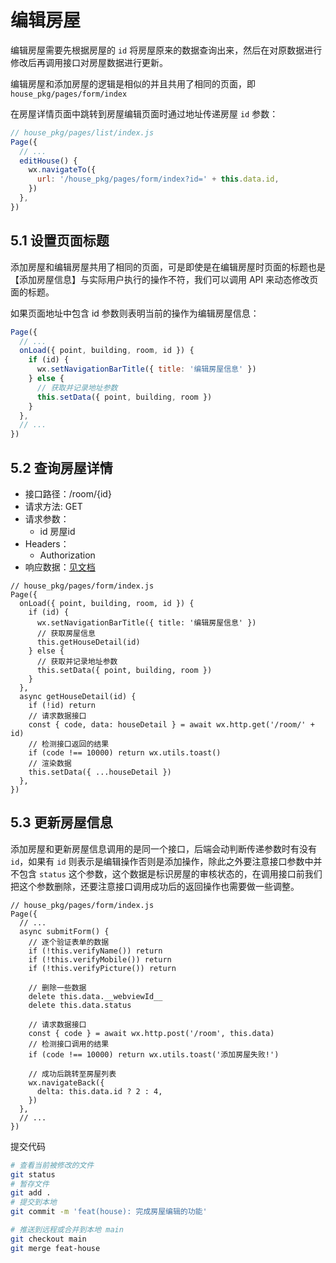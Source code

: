 # 编辑房屋

编辑房屋需要先根据房屋的 `id` 将房屋原来的数据查询出来，然后在对原数据进行修改后再调用接口对房屋数据进行更新。

编辑房屋和添加房屋的逻辑是相似的并且共用了相同的页面，即 `house_pkg/pages/form/index`

在房屋详情页面中跳转到房屋编辑页面时通过地址传递房屋 `id` 参数：

```javascript
// house_pkg/pages/list/index.js
Page({
  // ...
  editHouse() {
    wx.navigateTo({
      url: '/house_pkg/pages/form/index?id=' + this.data.id,
    })
  },
})
```

## 5.1 设置页面标题

添加房屋和编辑房屋共用了相同的页面，可是即使是在编辑房屋时页面的标题也是 【添加房屋信息】与实际用户执行的操作不符，我们可以调用 API 来动态修改页面的标题。

如果页面地址中包含 id 参数则表明当前的操作为编辑房屋信息：

```javascript
Page({
  // ...
  onLoad({ point, building, room, id }) {
    if (id) {
      wx.setNavigationBarTitle({ title: '编辑房屋信息' })
    } else {
      // 获取并记录地址参数
      this.setData({ point, building, room })
    }
  },
  // ...
})
```

## 5.2 查询房屋详情

- 接口路径：/room/{id}
- 请求方法: GET
- 请求参数：
  - id 房屋id
- Headers：
  - Authorization
- 响应数据：[见文档](https://www.apifox.cn/apidoc/shared-8d66c345-7a9a-4844-9a5a-1201852f6faa/api-41400751)

```javascript{6-7,13-21}
// house_pkg/pages/form/index.js
Page({
  onLoad({ point, building, room, id }) {
    if (id) {
      wx.setNavigationBarTitle({ title: '编辑房屋信息' })
      // 获取房屋信息
      this.getHouseDetail(id)
    } else {
      // 获取并记录地址参数
      this.setData({ point, building, room })
    }
  },
  async getHouseDetail(id) {
    if (!id) return
    // 请求数据接口
    const { code, data: houseDetail } = await wx.http.get('/room/' + id)
    // 检测接口返回的结果
    if (code !== 10000) return wx.utils.toast()
    // 渲染数据
    this.setData({ ...houseDetail })
  },
})
```

## 5.3 更新房屋信息

添加房屋和更新房屋信息调用的是同一个接口，后端会动判断传递参数时有没有 `id`，如果有 `id` 则表示是编辑操作否则是添加操作，除此之外要注意接口参数中并不包含 `status` 这个参数，这个数据是标识房屋的审核状态的，在调用接口前我们把这个参数删除，还要注意接口调用成功后的返回操作也需要做一些调整。

```javascript{12,21}
// house_pkg/pages/form/index.js
Page({
  // ...
  async submitForm() {
    // 逐个验证表单的数据
    if (!this.verifyName()) return
    if (!this.verifyMobile()) return
    if (!this.verifyPicture()) return

    // 删除一些数据
    delete this.data.__webviewId__
    delete this.data.status

    // 请求数据接口
    const { code } = await wx.http.post('/room', this.data)
    // 检测接口调用的结果
    if (code !== 10000) return wx.utils.toast('添加房屋失败!')

    // 成功后跳转至房屋列表
    wx.navigateBack({
      delta: this.data.id ? 2 : 4,
    })
  },
  // ...
})
```

提交代码

```bash
# 查看当前被修改的文件
git status
# 暂存文件
git add .
# 提交到本地
git commit -m 'feat(house): 完成房屋编辑的功能'

# 推送到远程或合并到本地 main
git checkout main
git merge feat-house
```